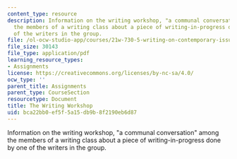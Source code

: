 ```yaml
---
content_type: resource
description: Information on the writing workshop, "a communal conversation" among
  the members of a writing class about a piece of writing-in-progress done by one
  of the writers in the group.
file: /ol-ocw-studio-app/courses/21w-730-5-writing-on-contemporary-issues-culture-shock-writing-editing-and-publishing-in-cyberspace-fall-2008/bca22bb0ef5f5a15db9b8f2190eb6d87_wrkshp_gdln.pdf
file_size: 30143
file_type: application/pdf
learning_resource_types:
- Assignments
license: https://creativecommons.org/licenses/by-nc-sa/4.0/
ocw_type: ''
parent_title: Assignments
parent_type: CourseSection
resourcetype: Document
title: The Writing Workshop
uid: bca22bb0-ef5f-5a15-db9b-8f2190eb6d87
---
```

Information on the writing workshop, "a communal conversation" among the members of a writing class about a piece of writing-in-progress done by one of the writers in the group.